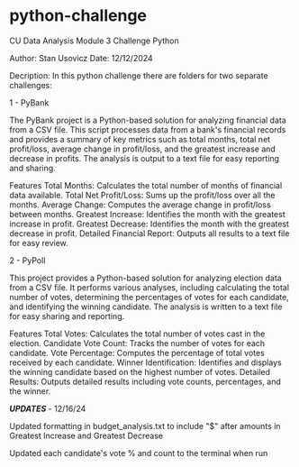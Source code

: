# python-challenge
CU Data Analysis Module 3 Challenge Python

Author: Stan Usovicz 
Date: 12/12/2024 

Decription: In this python challenge there are folders for two separate challenges: 

1 - PyBank

The PyBank project is a Python-based solution for analyzing financial data from a CSV file. This script processes data from a bank's financial records and provides a summary of key metrics such as total months, total net profit/loss, average change in profit/loss, and the greatest increase and decrease in profits. The analysis is output to a text file for easy reporting and sharing.

Features
Total Months: Calculates the total number of months of financial data available.
Total Net Profit/Loss: Sums up the profit/loss over all the months.
Average Change: Computes the average change in profit/loss between months.
Greatest Increase: Identifies the month with the greatest increase in profit.
Greatest Decrease: Identifies the month with the greatest decrease in profit.
Detailed Financial Report: Outputs all results to a text file for easy review.

2 - PyPoll

This project provides a Python-based solution for analyzing election data from a CSV file. It performs various analyses, including calculating the total number of votes, determining the percentages of votes for each candidate, and identifying the winning candidate. The analysis is written to a text file for easy sharing and reporting.

Features
Total Votes: Calculates the total number of votes cast in the election.
Candidate Vote Count: Tracks the number of votes for each candidate.
Vote Percentage: Computes the percentage of total votes received by each candidate.
Winner Identification: Identifies and displays the winning candidate based on the highest number of votes.
Detailed Results: Outputs detailed results including vote counts, percentages, and the winner.

***UPDATES*** - 12/16/24

Updated formatting in budget_analysis.txt to include "$" after amounts in Greatest Increase and Greatest Decrease

Updated each candidate's vote % and count to the terminal when run 
